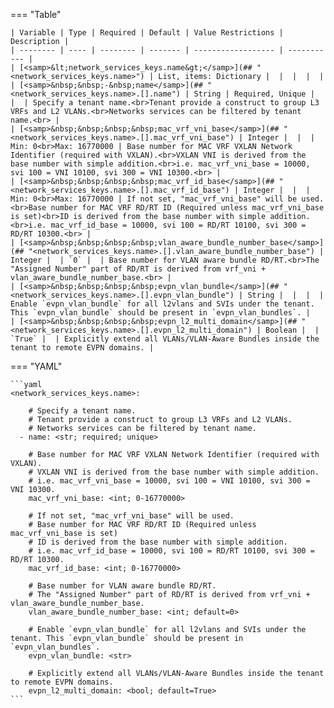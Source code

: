 <!--
  ~ Copyright (c) 2025 Arista Networks, Inc.
  ~ Use of this source code is governed by the Apache License 2.0
  ~ that can be found in the LICENSE file.
  -->
=== "Table"

    | Variable | Type | Required | Default | Value Restrictions | Description |
    | -------- | ---- | -------- | ------- | ------------------ | ----------- |
    | [<samp>&lt;network_services_keys.name&gt;</samp>](## "<network_services_keys.name>") | List, items: Dictionary |  |  |  |  |
    | [<samp>&nbsp;&nbsp;-&nbsp;name</samp>](## "<network_services_keys.name>.[].name") | String | Required, Unique |  |  | Specify a tenant name.<br>Tenant provide a construct to group L3 VRFs and L2 VLANs.<br>Networks services can be filtered by tenant name.<br> |
    | [<samp>&nbsp;&nbsp;&nbsp;&nbsp;mac_vrf_vni_base</samp>](## "<network_services_keys.name>.[].mac_vrf_vni_base") | Integer |  |  | Min: 0<br>Max: 16770000 | Base number for MAC VRF VXLAN Network Identifier (required with VXLAN).<br>VXLAN VNI is derived from the base number with simple addition.<br>i.e. mac_vrf_vni_base = 10000, svi 100 = VNI 10100, svi 300 = VNI 10300.<br> |
    | [<samp>&nbsp;&nbsp;&nbsp;&nbsp;mac_vrf_id_base</samp>](## "<network_services_keys.name>.[].mac_vrf_id_base") | Integer |  |  | Min: 0<br>Max: 16770000 | If not set, "mac_vrf_vni_base" will be used.<br>Base number for MAC VRF RD/RT ID (Required unless mac_vrf_vni_base is set)<br>ID is derived from the base number with simple addition.<br>i.e. mac_vrf_id_base = 10000, svi 100 = RD/RT 10100, svi 300 = RD/RT 10300.<br> |
    | [<samp>&nbsp;&nbsp;&nbsp;&nbsp;vlan_aware_bundle_number_base</samp>](## "<network_services_keys.name>.[].vlan_aware_bundle_number_base") | Integer |  | `0` |  | Base number for VLAN aware bundle RD/RT.<br>The "Assigned Number" part of RD/RT is derived from vrf_vni + vlan_aware_bundle_number_base.<br> |
    | [<samp>&nbsp;&nbsp;&nbsp;&nbsp;evpn_vlan_bundle</samp>](## "<network_services_keys.name>.[].evpn_vlan_bundle") | String |  |  |  | Enable `evpn_vlan_bundle` for all l2vlans and SVIs under the tenant. This `evpn_vlan_bundle` should be present in `evpn_vlan_bundles`. |
    | [<samp>&nbsp;&nbsp;&nbsp;&nbsp;evpn_l2_multi_domain</samp>](## "<network_services_keys.name>.[].evpn_l2_multi_domain") | Boolean |  | `True` |  | Explicitly extend all VLANs/VLAN-Aware Bundles inside the tenant to remote EVPN domains. |

=== "YAML"

    ```yaml
    <network_services_keys.name>:

        # Specify a tenant name.
        # Tenant provide a construct to group L3 VRFs and L2 VLANs.
        # Networks services can be filtered by tenant name.
      - name: <str; required; unique>

        # Base number for MAC VRF VXLAN Network Identifier (required with VXLAN).
        # VXLAN VNI is derived from the base number with simple addition.
        # i.e. mac_vrf_vni_base = 10000, svi 100 = VNI 10100, svi 300 = VNI 10300.
        mac_vrf_vni_base: <int; 0-16770000>

        # If not set, "mac_vrf_vni_base" will be used.
        # Base number for MAC VRF RD/RT ID (Required unless mac_vrf_vni_base is set)
        # ID is derived from the base number with simple addition.
        # i.e. mac_vrf_id_base = 10000, svi 100 = RD/RT 10100, svi 300 = RD/RT 10300.
        mac_vrf_id_base: <int; 0-16770000>

        # Base number for VLAN aware bundle RD/RT.
        # The "Assigned Number" part of RD/RT is derived from vrf_vni + vlan_aware_bundle_number_base.
        vlan_aware_bundle_number_base: <int; default=0>

        # Enable `evpn_vlan_bundle` for all l2vlans and SVIs under the tenant. This `evpn_vlan_bundle` should be present in `evpn_vlan_bundles`.
        evpn_vlan_bundle: <str>

        # Explicitly extend all VLANs/VLAN-Aware Bundles inside the tenant to remote EVPN domains.
        evpn_l2_multi_domain: <bool; default=True>
    ```
